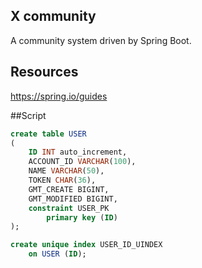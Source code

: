 ## X community
A community system driven by Spring Boot.
## Resources
https://spring.io/guides

##Script
```sql
create table USER
(
	ID INT auto_increment,
	ACCOUNT_ID VARCHAR(100),
	NAME VARCHAR(50),
	TOKEN CHAR(36),
	GMT_CREATE BIGINT,
	GMT_MODIFIED BIGINT,
	constraint USER_PK
		primary key (ID)
);

create unique index USER_ID_UINDEX
	on USER (ID);

```